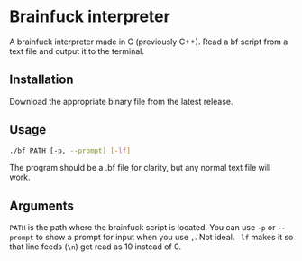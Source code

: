 # Brainfuck interpreter
A brainfuck interpreter made in C (previously C++). Read a bf script from a text file and output it to the terminal.

## Installation
Download the appropriate binary file from the latest release.

## Usage
```bash
./bf PATH [-p, --prompt] [-lf]
```
The program should be a .bf file for clarity, but any normal text file will work.

## Arguments
`PATH` is the path where the brainfuck script is located.
You can use `-p` or `--prompt` to show a prompt for input when you use `,`. Not ideal.
`-lf` makes it so that line feeds (`\n`) get read as 10 instead of 0.
